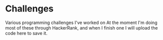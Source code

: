 # Challenges
Various programming challenges I've worked on
At the moment I'm doing most of these through HackerRank, and when I finish one I will upload the code here to save it.
